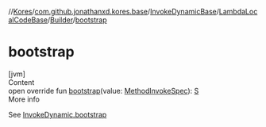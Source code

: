 //[Kores](../../../../index.md)/[com.github.jonathanxd.kores.base](../../../index.md)/[InvokeDynamicBase](../../index.md)/[LambdaLocalCodeBase](../index.md)/[Builder](index.md)/[bootstrap](bootstrap.md)



# bootstrap  
[jvm]  
Content  
open override fun [bootstrap](bootstrap.md)(value: [MethodInvokeSpec](../../../../com.github.jonathanxd.kores.common/-method-invoke-spec/index.md)): [S](index.md)  
More info  


See [InvokeDynamic.bootstrap](../../../-invoke-dynamic/bootstrap.md)

  



